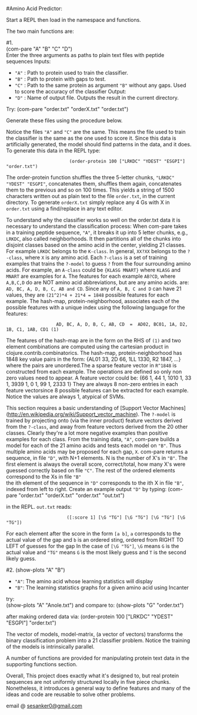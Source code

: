 #Amino Acid Predictor:
 
 Start a REPL then load in the namespace and functions. 
 
The two main functions are:

#1.  
                                           (com-pare "A" "B" "C" "D")  
  Enter the three arguments as paths to plain text files with peptide sequences 
  Inputs:
   * `"A"` : Path to protein used to train the classifier.  
   * `"B"` : Path to protein with gaps to test.  
   * `"C"` : Path to the same protein as argument `"B"` without any gaps. Used to score the accuracy of the classifier
   Output:
   * `"D"` : Name of output file. Outputs the result in the current directory.
  
  Try: 
                                 (com-pare "order.txt" "orderX.txt" "order.txt")  

  Generate these files using the procedure below. 
    
  Notice the files `"A"` and `"C"` are the same. This means the file used to train the classifier is the 
  same as the one used to score it. Since this data is artificially generated, the model should find 
  patterns in the data, and it does.  To generate this data in the REPL type:

                            (order-protein 100 ["LRKDC" "YDEST" "ESGPI"] "order.txt")       

  The order-protein function shuffles the three 5-letter chunks, `"LRKDC" "YDEST" "ESGPI"`, concatenates them,
  shuffles them again, concatenates them to the previous and so on 100 times. This yields a string of
  1500 characters written out as plain text to the file `order.txt`, in the current directory.
  To generate `orderX.txt` simply replace any 4 Gs with X in `order.txt` using a find/replace in any text editor.
    
  To understand why the classifier works so well on the order.txt data it is necessary to understand 
  the classification process: When com-pare takes in a training peptide sequence, `"A"`, it breaks it up into
  5 letter chunks, e.g., `LRKDC`, also called  neighborhoods. It then partitions all of the chunks into disjoint
  classes based on the amino acid in the center, yielding 21 classes. For example `LRKDC` belongs to the `K-class`. 
  In general, `XX?XX` belongs to the `?-class`, where `X` is any amino acid. 
  Each `?-class` is a set of training examples that trains the `?-model` to guess `?` from the four surrounding
  amino acids. For example, an `A-class` could be `{KLASG MNART}` where `KLASG` and `MNART` are examples for `A`.
  The features for each example `AB?CD`, where `A,B,C,D` do are NOT amino acid abbreviations, but are any amino acids.
  are: `AD, BC, A, D, B, C, AB and CD`. Since any of `A, B, C and D` can have 21 values, they are
  `(21^2)*4 + 21*4 = 1848` possible features for each example. The hash-map, protein-neighborhood, associates
  each of the possible features with a unique index using the following language for the features:

                       AD, BC, A, D, B, C, AB, CD  =  AD02, BC01, 1A, D2, 1B, C1, 1AB, CD1 (1)

  The features of the hash-map are in the form on the RHS of `(1)` and two element combinations are computed 
  using the cartesian product in clojure.contrib.combinatorics. The hash-map, protein-neighborhood
  has 1848 key value pairs in the form: 
                                 {AL01 33, 2D 66, 1LL 1330, R2 1847, ...} 
  where the pairs are unordered.The a sparse feature vector in `R^1848` is constructed from each example. 
  The operations are defined  so only non zero values need to appear. A feature vector could be:
                           {66 1, 44 1, 1010 1, 33 1, 3939 1, 0 1, 99 1, 2333 1} 
  They are always 8 non-zero entries in each feature vectorsince 8 possible features can be extracted for each example. 
  Notice the values are always 1, atypical of SVMs.

  This section requires a basic understanding of [Support Vector Machines] (http://en.wikipedia.org/wiki/Support_vector_machine). 
  The `?-model` is trained by projecting onto (via the inner product) feature vectors derived from the `?-class`, and away from 
  feature vectors derived from the 20 other classes. Clearly they're a lot more negative examples than positive examples for each class. 
  From the training data, `"A"`, com-pare builds a model for each of the 21 amino acids and tests each model on `"B"`.
  Thus multiple amino acids may be proposed for each gap, `X`. com-pare returns a sequence, in file `"D"`, with N+1 
  elements. N is the number of X's in `"B"`. The first element is always the overall score, correct/total, 
  how many X's were guessed correctly based on file `"C"`. The rest of the ordered elements correspond to the Xs in file `"B"`  
  the ith element of the sequence in `"D"` corresponds to the ith X in file `"B"`, indexed from left to right. Create an example
  output `"D"` by typing: 
                           (com-pare "order.txt" "orderX.txt" "order.txt" "out.txt") 

  in the REPL. `out.txt` reads:

                           ([:score 1] [\G "TG"] [\G "TG"] [\G "TG"] [\G "TG"])

  For each element after the score in the form `[a b]`, `a` corresponds to the actual value of the gap and `b` is an 
  ordered sting, ordered from RIGHT TO LEFT of guesses for the gap  In the case of `[\G "TG"]`, `\G` means `G` is the
  actual value and `"TG"` means `G` is the most likely guess and `T` is the second likely guess. 
      

#2. 
                                         (show-plots "A" "B")

  * `"A"`: The amino acid whose learning statistics will display
  * `"B"`: The learning statistics graphs for a given amino acid using Incanter

  try:  
                                     (show-plots "A" "Anole.txt") 
  and compare to: 
                                     (show-plots "G" "order.txt")

 after making ordered data via: 
                           (order-protein 100 ["LRKDC" "YDEST" "ESGPI"] "order.txt")  
  
 The vector of models, model-matrix, (a vector of vectors) transforms the binary classification problem into 
 a 21 classifier problem. Notice the training of the models is intrinsically parallel.

 A number of functions are provided for manipulating protein text data in the supporting functions section. 

 Overall, This project does exactly what it's designed to, but real protein sequences are not uniformly
 structured locally in five piece chunks. Nonetheless, it introduces a general way to define features and
 many of the ideas and code are reusable to solve other problems.




email @ sesanker0@gmail.com
